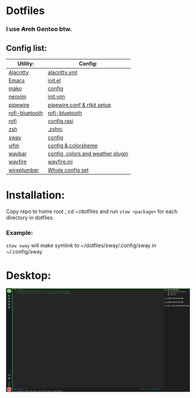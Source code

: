 # Dotfiles
### I use ~~Arch~~ Gentoo btw.
## Config list:
|Utility:|Config:|
|--------|-------|
|[Alacritty](https://github.com/alacritty/alacritty)|[alacritty.yml](https://github.com/DrugsNotIncluded/dotfiles/blob/main/alacritty/.config/alacritty.yml)|
|[Emacs](https://www.gnu.org/software/emacs/)|[init.el](https://github.com/DrugsNotIncluded/dotfiles/blob/main/emacs/.emacs.d/init.el)|
|[mako](https://github.com/emersion/mako)|[config](https://github.com/DrugsNotIncluded/dotfiles/blob/main/mako/.config/mako/config)|
|[neovim](https://github.com/neovim/neovim)|[init.vim](https://github.com/DrugsNotIncluded/dotfiles/blob/main/nvim/.config/nvim/init.vim)|
|[pipewire](https://gitlab.freedesktop.org/pipewire/pipewire/)|[pipewire.conf & rtkit setup](https://github.com/DrugsNotIncluded/dotfiles/tree/main/pipewire/.config/pipewire)|
|[rofi-bluetooth](https://github.com/nickclyde/rofi-bluetooth)|[rofi-bluetooth](https://github.com/DrugsNotIncluded/dotfiles/blob/main/rofi-bluetooth/.local/bin/rofi-bluetooth)|
|[rofi](https://github.com/davatorium/rofi)|[config.rasi](https://github.com/DrugsNotIncluded/dotfiles/blob/main/rofi/.config/rofi/config.rasi)|
|[zsh](https://sourceforge.net/p/zsh/code/ci/master/tree/)|[.zshrc](https://github.com/DrugsNotIncluded/dotfiles/blob/main/shell/.zshrc)|
|[sway](https://github.com/swaywm/sway)|[config](https://github.com/DrugsNotIncluded/dotfiles/blob/main/sway/.config/sway/config)|
|[vifm](https://github.com/vifm/vifm)|[config & colorsheme](https://github.com/DrugsNotIncluded/dotfiles/tree/main/vifm/.config/vifm)|
|[waybar](https://github.com/Alexays/Waybar)|[config, colors and weather plugin](https://github.com/DrugsNotIncluded/dotfiles/tree/main/waybar/.config/waybar)|
|[wayfire](https://github.com/WayfireWM/wayfire)|[wayfire.ini](https://github.com/DrugsNotIncluded/dotfiles/blob/main/wayfire/.config/wayfire.ini)|
|[wireplumber](https://gitlab.freedesktop.org/pipewire/wireplumber)|[Whole config set](https://github.com/DrugsNotIncluded/dotfiles/tree/main/wireplumber/.config/wireplumber)|

# Installation:
Copy repo to home root , cd ~/dotfiles and run `stow <package>` for each directory in dotfiles. 
### Example:
`stow sway` will make symlink to ~/dotfiles/sway/.config/sway in ~/.config/sway
# Desktop:
![](./desktop.jpg)